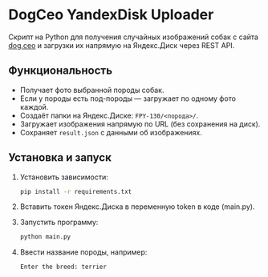 # DogCeo YandexDisk Uploader

Скрипт на Python для получения случайных изображений собак с сайта [dog.ceo](https://dog.ceo/dog-api/) и загрузки их напрямую на Яндекс.Диск через REST API.

## Функциональность

- Получает фото выбранной породы собак.
- Если у породы есть под-породы — загружает по одному фото каждой.
- Создаёт папки на Яндекс.Диске: `FPY-130/<порода>/`.
- Загружает изображения напрямую по URL (без сохранения на диск).
- Сохраняет `result.json` с данными об изображениях.

## Установка и запуск

1. Установить зависимости:
   ```bash
   pip install -r requirements.txt

2. Вставить токен Яндекс.Диска в переменную token в коде (main.py).


3. Запустить программу:
   ```bash
   python main.py

4. Ввести название породы, например:
    ```bash
   Enter the breed: terrier